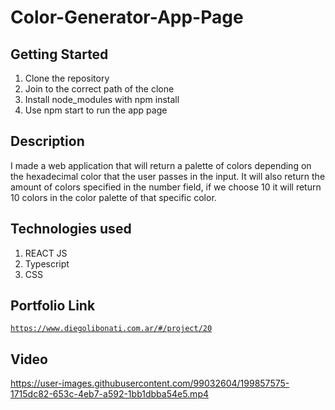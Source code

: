 # Color-Generator-App-Page

## Getting Started

1. Clone the repository
2. Join to the correct path of the clone
3. Install node_modules with npm install
4. Use npm start to run the app page

## Description

I made a web application that will return a palette of colors depending on the hexadecimal color that the user passes in the input. It will also return the amount of colors specified in the number field, if we choose 10 it will return 10 colors in the color palette of that specific color.

## Technologies used

1. REACT JS
2. Typescript
3. CSS

## Portfolio Link

[`https://www.diegolibonati.com.ar/#/project/20`](https://www.diegolibonati.com.ar/#/project/20)

## Video

https://user-images.githubusercontent.com/99032604/199857575-1715dc82-653c-4eb7-a592-1bb1dbba54e5.mp4
